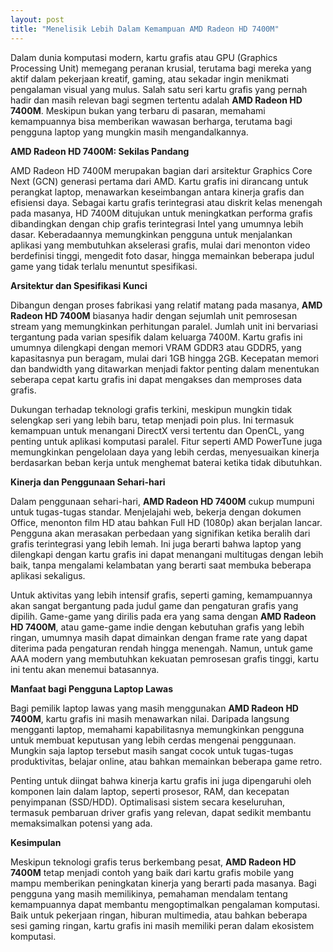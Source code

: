 ```yaml
---
layout: post
title: "Menelisik Lebih Dalam Kemampuan AMD Radeon HD 7400M"
---
```


Dalam dunia komputasi modern, kartu grafis atau GPU (Graphics Processing Unit) memegang peranan krusial, terutama bagi mereka yang aktif dalam pekerjaan kreatif, gaming, atau sekadar ingin menikmati pengalaman visual yang mulus. Salah satu seri kartu grafis yang pernah hadir dan masih relevan bagi segmen tertentu adalah **AMD Radeon HD 7400M**. Meskipun bukan yang terbaru di pasaran, memahami kemampuannya bisa memberikan wawasan berharga, terutama bagi pengguna laptop yang mungkin masih mengandalkannya.

**AMD Radeon HD 7400M: Sekilas Pandang**

AMD Radeon HD 7400M merupakan bagian dari arsitektur Graphics Core Next (GCN) generasi pertama dari AMD. Kartu grafis ini dirancang untuk perangkat laptop, menawarkan keseimbangan antara kinerja grafis dan efisiensi daya. Sebagai kartu grafis terintegrasi atau diskrit kelas menengah pada masanya, HD 7400M ditujukan untuk meningkatkan performa grafis dibandingkan dengan chip grafis terintegrasi Intel yang umumnya lebih dasar. Keberadaannya memungkinkan pengguna untuk menjalankan aplikasi yang membutuhkan akselerasi grafis, mulai dari menonton video berdefinisi tinggi, mengedit foto dasar, hingga memainkan beberapa judul game yang tidak terlalu menuntut spesifikasi.

**Arsitektur dan Spesifikasi Kunci**

Dibangun dengan proses fabrikasi yang relatif matang pada masanya, **AMD Radeon HD 7400M** biasanya hadir dengan sejumlah unit pemrosesan stream yang memungkinkan perhitungan paralel. Jumlah unit ini bervariasi tergantung pada varian spesifik dalam keluarga 7400M. Kartu grafis ini umumnya dilengkapi dengan memori VRAM GDDR3 atau GDDR5, yang kapasitasnya pun beragam, mulai dari 1GB hingga 2GB. Kecepatan memori dan bandwidth yang ditawarkan menjadi faktor penting dalam menentukan seberapa cepat kartu grafis ini dapat mengakses dan memproses data grafis.

Dukungan terhadap teknologi grafis terkini, meskipun mungkin tidak selengkap seri yang lebih baru, tetap menjadi poin plus. Ini termasuk kemampuan untuk menangani DirectX versi tertentu dan OpenCL, yang penting untuk aplikasi komputasi paralel. Fitur seperti AMD PowerTune juga memungkinkan pengelolaan daya yang lebih cerdas, menyesuaikan kinerja berdasarkan beban kerja untuk menghemat baterai ketika tidak dibutuhkan.

**Kinerja dan Penggunaan Sehari-hari**

Dalam penggunaan sehari-hari, **AMD Radeon HD 7400M** cukup mumpuni untuk tugas-tugas standar. Menjelajahi web, bekerja dengan dokumen Office, menonton film HD atau bahkan Full HD (1080p) akan berjalan lancar. Pengguna akan merasakan perbedaan yang signifikan ketika beralih dari grafis terintegrasi yang lebih lemah. Ini juga berarti bahwa laptop yang dilengkapi dengan kartu grafis ini dapat menangani multitugas dengan lebih baik, tanpa mengalami kelambatan yang berarti saat membuka beberapa aplikasi sekaligus.

Untuk aktivitas yang lebih intensif grafis, seperti gaming, kemampuannya akan sangat bergantung pada judul game dan pengaturan grafis yang dipilih. Game-game yang dirilis pada era yang sama dengan **AMD Radeon HD 7400M**, atau game-game indie dengan kebutuhan grafis yang lebih ringan, umumnya masih dapat dimainkan dengan frame rate yang dapat diterima pada pengaturan rendah hingga menengah. Namun, untuk game AAA modern yang membutuhkan kekuatan pemrosesan grafis tinggi, kartu ini tentu akan menemui batasannya.

**Manfaat bagi Pengguna Laptop Lawas**

Bagi pemilik laptop lawas yang masih menggunakan **AMD Radeon HD 7400M**, kartu grafis ini masih menawarkan nilai. Daripada langsung mengganti laptop, memahami kapabilitasnya memungkinkan pengguna untuk membuat keputusan yang lebih cerdas mengenai penggunaan. Mungkin saja laptop tersebut masih sangat cocok untuk tugas-tugas produktivitas, belajar online, atau bahkan memainkan beberapa game retro.

Penting untuk diingat bahwa kinerja kartu grafis ini juga dipengaruhi oleh komponen lain dalam laptop, seperti prosesor, RAM, dan kecepatan penyimpanan (SSD/HDD). Optimalisasi sistem secara keseluruhan, termasuk pembaruan driver grafis yang relevan, dapat sedikit membantu memaksimalkan potensi yang ada.

**Kesimpulan**

Meskipun teknologi grafis terus berkembang pesat, **AMD Radeon HD 7400M** tetap menjadi contoh yang baik dari kartu grafis mobile yang mampu memberikan peningkatan kinerja yang berarti pada masanya. Bagi pengguna yang masih memilikinya, pemahaman mendalam tentang kemampuannya dapat membantu mengoptimalkan pengalaman komputasi. Baik untuk pekerjaan ringan, hiburan multimedia, atau bahkan beberapa sesi gaming ringan, kartu grafis ini masih memiliki peran dalam ekosistem komputasi.
